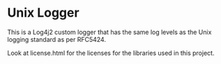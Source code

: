# Unix Logger

This is a Log4j2 custom logger that has the same log levels as the Unix logging standard as per RFC5424.

Look at license.html for the licenses for the libraries used in this project.
